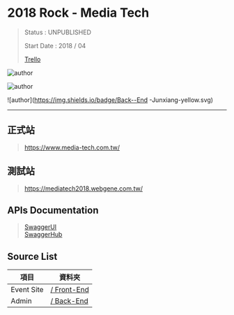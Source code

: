 # 2018 Rock - Media Tech

> Status : UNPUBLISHED  
>
> Start Date : 2018 / 04  
> 
> <a href="https://trello.com/c/luAjaswk/285-%E6%BB%BE%E7%9F%B32018-media-tech-%E5%A0%B1%E5%90%8D%E6%B4%BB%E5%8B%95%E7%B6%B2%E7%AB%99" target="_blank">Trello</a>

![author](https://img.shields.io/badge/Technical%20Director-Sanzok-blue.svg)   

![author](https://img.shields.io/badge/Front--End-Shirlin-green.svg)   

![author](https://img.shields.io/badge/Back--End -Junxiang-yellow.svg)   
___

## 正式站
> <a href="https://www.media-tech.com.tw/" target="_blank">https://www.media-tech.com.tw/</a>

## 測試站 
> <a href="https://mediatech2018.webgene.com.tw/" target="_blank">https://mediatech2018.webgene.com.tw/</a>

## APIs Documentation 
> <a href="http://petstore.swagger.io/?url=http://swagger.webgene.com.tw/SwaggerData/2018-Rock-MediaTech.json" target="_blank">SwaggerUI</a>  
> <a href="https://app.swaggerhub.com/apis/junxiang/2018-Rock-MediaTech/1.0.0" target="_blank">SwaggerHub</a>  

## Source List

項目                                | 資料夾
------------------------------------|-----------
Event Site                   		| [/ Front-End]()
Admin                   		    | [/ Back-End]()